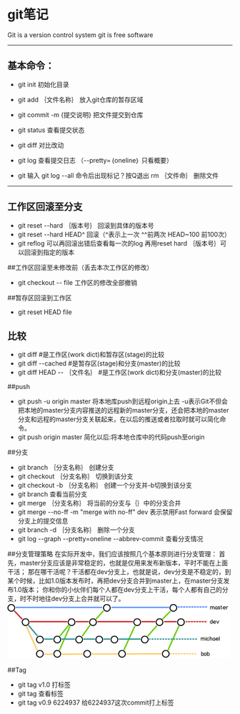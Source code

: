 # git笔记
Git is a version control system
git is free software

---

## 基本命令：
- git init 初始化目录

- git add ｛文件名称｝ 放入git仓库的暂存区域

- git commit  -m {提交说明} 把文件提交到仓库

- git status 查看提交状态

- git diff 对比改动

- git log 查看提交日志 （--pretty=｛oneline｝ 只看概要）

- git 输入 git log --all 命令后出现<END>标记？按Q退出
   rm ｛文件命｝ 删除文件



---

## 工作区回滚至分支
- git reset --hard ｛版本号｝ 回滚到具体的版本号
- git reset --hard HEAD^ 回滚（^表示上一次 ^^前两次 HEAD~100 前100次）
- git reflog 可以再回滚出错后查看每一次的log 再用reset hard ｛版本号｝可以回滚到指定的版本

##工作区回滚至未修改前（丢去本次工作区的修改）

- git checkout -- file  工作区的修改全部撤销

##暂存区回滚到工作区
- git reset HEAD file 


## 比较
- git diff    #是工作区(work dict)和暂存区(stage)的比较
- git diff --cached    #是暂存区(stage)和分支(master)的比较
- git diff HEAD -- ｛文件名｝  #是工作区(work dict)和分支(master)的比较

##push
- git push -u origin master 将本地库push到远程origin上去 -u表示Git不但会把本地的master分支内容推送的远程新的master分支，还会把本地的master分支和远程的master分支关联起来，在以后的推送或者拉取时就可以简化命令。 
- git push origin master 简化以后:将本地仓库中的代码push至origin

##分支
- git branch ｛分支名称｝ 创建分支
- git checkout ｛分支名称｝ 切换到该分支
- git checkout -b ｛分支名称｝ 创建一个分支并-b切换到该分支
- git branch 查看当前分支
- git merge ｛分支名称｝ 将当前的分支与｛｝中的分支合并
- git merge --no-ff -m "merge with no-ff" dev 表示禁用Fast forward 会保留分支上的提交信息
- git branch -d ｛分支名称｝ 删除一个分支
- git log --graph --pretty=oneline --abbrev-commit 查看分支情况

##分支管理策略
在实际开发中，我们应该按照几个基本原则进行分支管理：
首先，master分支应该是非常稳定的，也就是仅用来发布新版本，平时不能在上面干活；
那在哪干活呢？干活都在dev分支上，也就是说，dev分支是不稳定的，到某个时候，比如1.0版本发布时，再把dev分支合并到master上，在master分支发布1.0版本；
你和你的小伙伴们每个人都在dev分支上干活，每个人都有自己的分支，时不时地往dev分支上合并就可以了。
![](/b.png)

##Tag

- git tag v1.0  打标签
- git tag 查看标签
- git tag v0.9 6224937  给6224937这次commit打上标签

